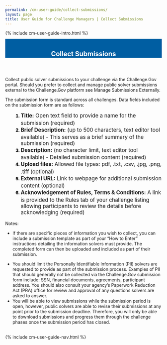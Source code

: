 ```yaml
---
permalink: /cm-user-guide/collect-submissions/
layout: page
title: User Guide for Challenge Managers | Collect Submissions
---
```

<div class="row">
  <div class="col-sm-12">{% include cm-user-guide-intro.html %}</div>
</div>
<div class="row" style="padding-top: 10px; padding-bottom: 30px;">
  <div class="col-sm-12" style="padding-top: 6px; background-color: #005ea2; color: #ffffff; text-align: center;">
    <h2>Collect Submissions</h2>
  </div>
</div>
<div class="row">
  <div class="col-sm-7">
    <p>Collect public solver submissions to your challenge via the Challenge.Gov portal. Should you prefer to collect and manage public solver submissions external to the Challenge.Gov platform see Manage Submissions Externally.
</p>
   <p>The submission form is standard across all challenges. Data fields included on the submission form are as follows:</p>
    <ol style="padding-left: 50px;">
      <li style="font-weight:900;"><span style="font-size: 1.06rem; line-height: 1.5; font-weight: 400;"><b>Title:</b> Open text field to provide a name for the submission (required)</span></li>
<li style="font-weight:900;"><span style="font-size: 1.06rem; line-height: 1.5; font-weight: 400;"><b>Brief Description:</b> (up to 500 characters, text editor tool available) - This serves as a brief summary of the submission (required)</span></li>
<li style="font-weight:900;"><span style="font-size: 1.06rem; line-height: 1.5; font-weight: 400;"><b>Description:</b> (no character limit, text editor tool available) - Detailed submission content (required)</span></li>
<li style="font-weight:900;"><span style="font-size: 1.06rem; line-height: 1.5; font-weight: 400;"><b>Upload files:</b> Allowed file types: pdf, .txt, .csv, .jpg, .png, .tiff (optional)</span></li>
<li style="font-weight:900;"><span style="font-size: 1.06rem; line-height: 1.5; font-weight: 400;"><b>External URL:</b> Link to webpage for additional submission content (optional)</span></li>
<li style="font-weight:900;"><span style="font-size: 1.06rem; line-height: 1.5; font-weight: 400;"><b>Acknowledgement of Rules, Terms & Conditions:</b> A link is provided to the Rules tab of your challenge listing allowing participants to review the details before acknowledging (required)

</span></li>
    </ol>
  Notes:
    <ul>
      <li>If there are specific pieces of information you wish to collect, you can include a submission template as part of your “How to Enter” instructions detailing the information solvers must provide. The completed form can then be uploaded and included as part of their submission.</li>
<li>You should limit the Personally Identifiable Information (PII) solvers are requested to provide as part of the submission process.  Examples of PII that should generally not be collected via the Challenge.Gov submission form include: SSN, financial documents, agreements, participant address. You should also consult your agency’s Paperwork Reduction Act (PRA) office for review and approval of any questions solvers are asked to answer.</li>
<li>You will be able to view submissions while the submission period is open, however, public solvers are able to revise their submissions at any point prior to the submission deadline. Therefore, you will only be able to download submissions and progress them through the challenge phases once the submission period has closed.</li>
    </ul>

  </div>
  <div class="col-sm-1">&nbsp;</div>
  <div class="col-sm-4"> {% include cm-user-guide-nav.html %} </div>
</div>
